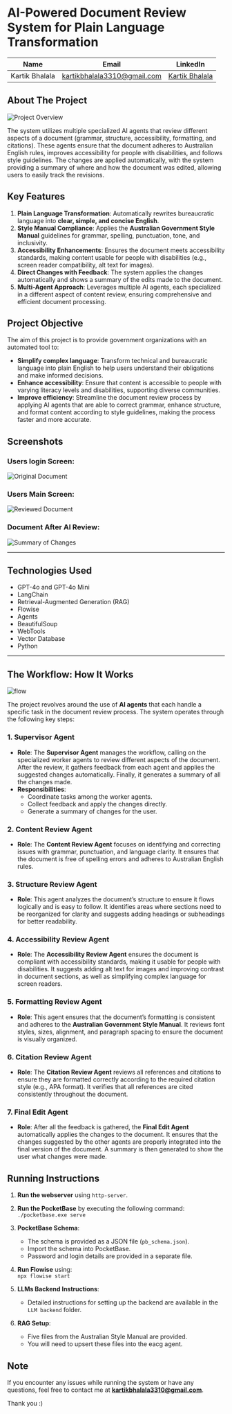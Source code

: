 # AI-Powered Document Review System for Plain Language Transformation

| Name           | Email                           | LinkedIn                                   |
| -------------- | ------------------------------- | ------------------------------------------ |
| Kartik Bhalala | kartikbhalala3310@gmail.com      | [Kartik Bhalala](https://www.linkedin.com/in/kartik-bhalala/) |

## About The Project

![Project Overview](./images/agents.png)


The system utilizes multiple specialized AI agents that review different aspects of a document (grammar, structure, accessibility, formatting, and citations). These agents ensure that the document adheres to Australian English rules, improves accessibility for people with disabilities, and follows style guidelines. The changes are applied automatically, with the system providing a summary of where and how the document was edited, allowing users to easily track the revisions.

## Key Features

1. **Plain Language Transformation**: Automatically rewrites bureaucratic language into **clear, simple, and concise English**.
2. **Style Manual Compliance**: Applies the **Australian Government Style Manual** guidelines for grammar, spelling, punctuation, tone, and inclusivity.
3. **Accessibility Enhancements**: Ensures the document meets accessibility standards, making content usable for people with disabilities (e.g., screen reader compatibility, alt text for images).
4. **Direct Changes with Feedback**: The system applies the changes automatically and shows a summary of the edits made to the document.
5. **Multi-Agent Approach**: Leverages multiple AI agents, each specialized in a different aspect of content review, ensuring comprehensive and efficient document processing.

## Project Objective

The aim of this project is to provide government organizations with an automated tool to:
- **Simplify complex language**: Transform technical and bureaucratic language into plain English to help users understand their obligations and make informed decisions.
- **Enhance accessibility**: Ensure that content is accessible to people with varying literacy levels and disabilities, supporting diverse communities.
- **Improve efficiency**: Streamline the document review process by applying AI agents that are able to correct grammar, enhance structure, and format content according to style guidelines, making the process faster and more accurate.

## Screenshots

### Users login Screen:
![Original Document](images/login.jpeg)

### Users Main Screen:
![Reviewed Document](images/first.png)

### Document After AI Review:
![Summary of Changes](images/finaloutput.png)

---

## Technologies Used

- GPT-4o and GPT-4o Mini
- LangChain
- Retrieval-Augmented Generation (RAG)
- Flowise
- Agents
- BeautifulSoup
- WebTools
- Vector Database
- Python

---

## The Workflow: How It Works

![flow](images/flow.png)


The project revolves around the use of **AI agents** that each handle a specific task in the document review process. The system operates through the following key steps:

### 1. **Supervisor Agent**
- **Role**: The **Supervisor Agent** manages the workflow, calling on the specialized worker agents to review different aspects of the document. After the review, it gathers feedback from each agent and applies the suggested changes automatically. Finally, it generates a summary of all the changes made.
- **Responsibilities**:
  - Coordinate tasks among the worker agents.
  - Collect feedback and apply the changes directly.
  - Generate a summary of changes for the user.

### 2. **Content Review Agent**
- **Role**: The **Content Review Agent** focuses on identifying and correcting issues with grammar, punctuation, and language clarity. It ensures that the document is free of spelling errors and adheres to Australian English rules.

### 3. **Structure Review Agent**
- **Role**: This agent analyzes the document’s structure to ensure it flows logically and is easy to follow. It identifies areas where sections need to be reorganized for clarity and suggests adding headings or subheadings for better readability.

### 4. **Accessibility Review Agent**
- **Role**: The **Accessibility Review Agent** ensures the document is compliant with accessibility standards, making it usable for people with disabilities. It suggests adding alt text for images and improving contrast in document sections, as well as simplifying complex language for screen readers.

### 5. **Formatting Review Agent**
- **Role**: This agent ensures that the document’s formatting is consistent and adheres to the **Australian Government Style Manual**. It reviews font styles, sizes, alignment, and paragraph spacing to ensure the document is visually organized.

### 6. **Citation Review Agent**
- **Role**: The **Citation Review Agent** reviews all references and citations to ensure they are formatted correctly according to the required citation style (e.g., APA format). It verifies that all references are cited consistently throughout the document.

### 7. **Final Edit Agent**
- **Role**: After all the feedback is gathered, the **Final Edit Agent** automatically applies the changes to the document. It ensures that the changes suggested by the other agents are properly integrated into the final version of the document. A summary is then generated to show the user what changes were made.

## Running Instructions

1. **Run the webserver** using `http-server`.
   
2. **Run the PocketBase** by executing the following command:  
   `./pocketbase.exe serve`

3. **PocketBase Schema**:  
   - The schema is provided as a JSON file (`pb_schema.json`).
   - Import the schema into PocketBase.
   - Password and login details are provided in a separate file.

4. **Run Flowise** using:  
   `npx flowise start`

5. **LLMs Backend Instructions**:  
   - Detailed instructions for setting up the backend are available in the `LLM backend` folder.

6. **RAG Setup**:  
   - Five files from the Australian Style Manual are provided.
   - You will need to upsert these files into the eacg agent.


## Note

If you encounter any issues while running the system or have any questions, feel free to contact me at **kartikbhalala3310@gmail.com**.

Thank you :)



